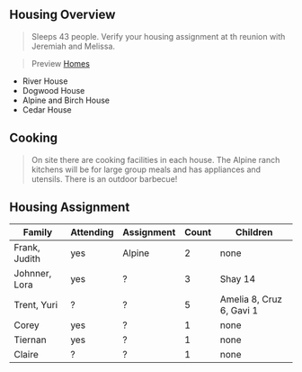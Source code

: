 ## Housing Overview
> Sleeps 43 people. Verify your housing assignment at th reunion with Jeremiah and Melissa.
 
> Preview [Homes](https://www.coramranch.com/vacation-home)
- River House
- Dogwood House
- Alpine and Birch House
- Cedar House

## Cooking
> On site there are cooking facilities in each house. The Alpine ranch kitchens will be for large group meals and has appliances and utensils. There is an outdoor barbecue!


## Housing Assignment

| Family | Attending | Assignment | Count | Children |
| --- | --- | --- | --- | --- |
| Frank, Judith | yes | Alpine | 2 | none |
| Johnner, Lora | yes | ? | 3 | Shay 14 |
| Trent, Yuri | ? | ? | 5 | Amelia 8, Cruz 6, Gavi 1 |
| Corey | yes | ? | 1 | none |
| Tiernan | yes | ? | 1 | none |
| Claire | ? | ? | 1 | none |
